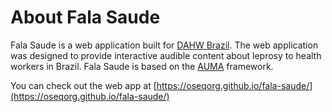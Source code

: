 # About Fala Saude

Fala Saude is a web application built for [DAHW Brazil](https://www.dahw.org.br). The web application was designed to provide interactive audible content about leprosy to health workers in Brazil. Fala Saude is based on the [AUMA](https://github.com/OSEQorg/auma.js) framework.

You can check out the web app at [https://oseqorg.github.io/fala-saude/](https://oseqorg.github.io/fala-saude/)
